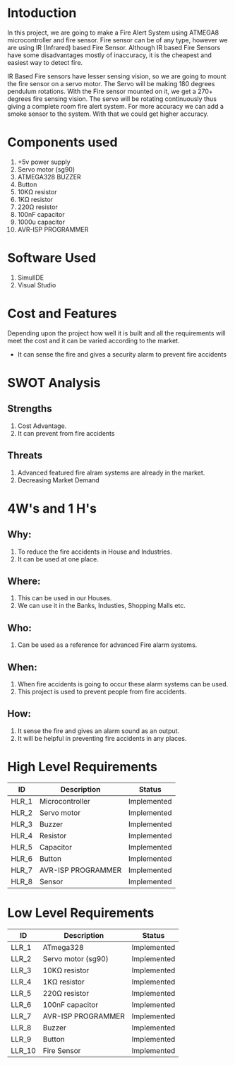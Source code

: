 # Intoduction

In this project, we are going to make a Fire Alert System using ATMEGA8 microcontroller and fire sensor. Fire sensor can be of any type, however we are using IR (Infrared) based Fire Sensor. Although IR based Fire Sensors have some disadvantages mostly of inaccuracy, it is the cheapest and easiest way to detect fire.

IR Based Fire sensors have lesser sensing vision, so we are going to mount the fire sensor on a servo motor. The Servo will be making 180 degrees pendulum rotations. With the Fire sensor mounted on it, we get a 270+ degrees fire sensing vision. The servo will be rotating continuously thus giving a complete room fire alert system. For more accuracy we can add a smoke sensor to the system. With that we could get higher accuracy.

# Components used
1. +5v power supply
2. Servo motor (sg90)
3. ATMEGA328 BUZZER
4. Button 
5. 10KΩ resistor
6. 1KΩ resistor
7. 220Ω resistor
8. 100nF capacitor
9. 1000u capacitor
10. AVR-ISP PROGRAMMER

# Software Used
1. SimulIDE
2. Visual Studio

# Cost and Features
Depending upon the project how well it is built and all the requirements will meet the cost and it can be varied according to the market.
* It can sense the fire and gives a security alarm to prevent fire accidents

# SWOT Analysis
## Strengths
1. Cost Advantage.
2. It can prevent from fire accidents

## Threats
1. Advanced featured fire alram systems are already in the market.
2. Decreasing Market Demand

# 4W's and 1 H's
## Why:
1. To reduce the fire accidents in House and Industries.
2. It can be used at one place.

## Where:
1. This can be used in our Houses.
2. We can use it in the Banks, Industies, Shopping Malls etc.

## Who:
1. Can be used as a reference for advanced Fire alarm systems.

## When:
1. When fire accidents is going to occur these alarm systems can be used.
2. This project is used to prevent people from fire accidents.

## How:
1. It sense the fire and gives an alarm sound as an output.
2. It will be helpful in preventing fire accidents in any places.

# High Level Requirements
| ID | Description | Status |
|---|---|---|
| HLR_1 | Microcontroller | Implemented |
| HLR_2 | Servo motor | Implemented |
| HLR_3 | Buzzer | Implemented |
| HLR_4 | Resistor | Implemented |
| HLR_5 | Capacitor | Implemented |
| HLR_6 | Button | Implemented |
| HLR_7 | AVR-ISP PROGRAMMER | Implemented |
| HLR_8 | Sensor | Implemented |


# Low Level Requirements
| ID | Description | Status |
|---|---|---|
| LLR_1 | ATmega328 | Implemented |
| LLR_2 | Servo motor (sg90) | Implemented |
| LLR_3 | 10KΩ resistor | Implemented |
| LLR_4 | 1KΩ resistor | Implemented |
| LLR_5 | 220Ω resistor | Implemented |
| LLR_6 | 100nF capacitor | Implemented |
| LLR_7 | AVR-ISP PROGRAMMER | Implemented |
| LLR_8 | Buzzer | Implemented |
| LLR_9 | Button | Implemented |
| LLR_10 | Fire Sensor | Implemented |

